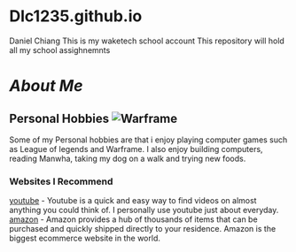 # Dlc1235.github.io 
Daniel Chiang
This is my waketech school account
This repository will hold all my school assighnemnts

# _About Me_
## **Personal Hobbies** ![Warframe](https://encrypted-tbn0.gstatic.com/images?q=tbn:ANd9GcR7LfSTWT3dxgLDjf4MA15bgnTQfMxI02Ysxg&s)
Some of my Personal hobbies are that i enjoy playing computer games such as League of legends and Warframe.
I also enjoy building computers, reading Manwha, taking my dog on a walk and trying new foods.



### **Websites I Recommend**
[youtube](www.youtube.com) - Youtube is a quick and easy way to find videos on almost anything you could think of. I personally use youtube just about everyday.
 [amazon](www.amazon.com) - Amazon provides a hub of thousands of items that can be purchased and quickly shipped directly to your residence. Amazon is the biggest ecommerce website in the world.
